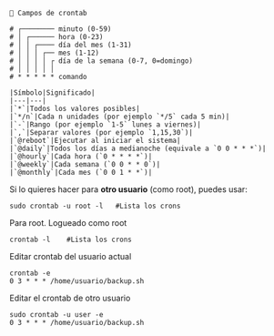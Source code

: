 
```
🔹 Campos de crontab

# ┌──────── minuto (0-59)
# │ ┌────── hora (0-23)
# │ │ ┌──── día del mes (1-31)
# │ │ │ ┌── mes (1-12)
# │ │ │ │ ┌ día de la semana (0-7, 0=domingo)
# │ │ │ │ │
# * * * * * comando

|Símbolo|Significado|
|---|---|
|`*`|Todos los valores posibles|
|`*/n`|Cada n unidades (por ejemplo `*/5` cada 5 min)|
|`-`|Rango (por ejemplo `1-5` lunes a viernes)|
|`,`|Separar valores (por ejemplo `1,15,30`)|
|`@reboot`|Ejecutar al iniciar el sistema|
|`@daily`|Todos los días a medianoche (equivale a `0 0 * * *`)|
|`@hourly`|Cada hora (`0 * * * *`)|
|`@weekly`|Cada semana (`0 0 * * 0`)|
|`@monthly`|Cada mes (`0 0 1 * *`)|
```

Si lo quieres hacer para **otro usuario** (como root), puedes usar:
```
sudo crontab -u root -l   #Lista los crons
```


Para root. Logueado como root 
```
crontab -l    #Lista los crons
```

Editar crontab del usuario actual
```
crontab -e
0 3 * * * /home/usuario/backup.sh
```


Editar el crontab de otro usuario

```
sudo crontab -u user -e
0 3 * * * /home/usuario/backup.sh
```